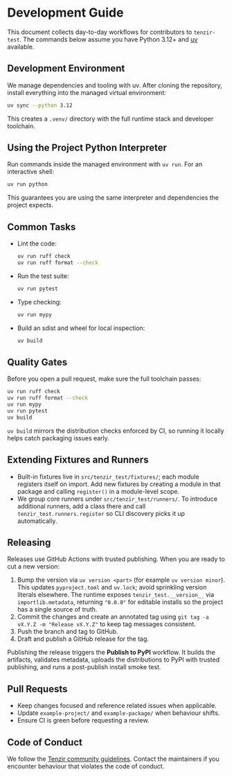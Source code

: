 # Development Guide

This document collects day-to-day workflows for contributors to `tenzir-test`.
The commands below assume you have Python 3.12+ and
[uv](https://docs.astral.sh/uv/) available.

## Development Environment

We manage dependencies and tooling with uv. After cloning the repository,
install everything into the managed virtual environment:

```sh
uv sync --python 3.12
```

This creates a `.venv/` directory with the full runtime stack and developer
toolchain.

## Using the Project Python Interpreter

Run commands inside the managed environment with `uv run`. For an interactive
shell:

```sh
uv run python
```

This guarantees you are using the same interpreter and dependencies the project
expects.

## Common Tasks

- Lint the code:
  ```sh
  uv run ruff check
  uv run ruff format --check
  ```
- Run the test suite:
  ```sh
  uv run pytest
  ```
- Type checking:
  ```sh
  uv run mypy
  ```
- Build an sdist and wheel for local inspection:
  ```sh
  uv build
  ```

## Quality Gates

Before you open a pull request, make sure the full toolchain passes:

```sh
uv run ruff check
uv run ruff format --check
uv run mypy
uv run pytest
uv build
```

`uv build` mirrors the distribution checks enforced by CI, so running it
locally helps catch packaging issues early.

## Extending Fixtures and Runners

- Built-in fixtures live in `src/tenzir_test/fixtures/`; each module registers
  itself on import. Add new fixtures by creating a module in that package and
  calling `register()` in a module-level scope.
- We group core runners under `src/tenzir_test/runners/`. To introduce
  additional runners, add a class there and call `tenzir_test.runners.register`
  so CLI discovery picks it up automatically.

## Releasing

Releases use GitHub Actions with trusted publishing. When you are ready to cut
a new version:

1. Bump the version via `uv version <part>` (for example `uv version minor`).
   This updates `pyproject.toml` and `uv.lock`; avoid sprinkling version
   literals elsewhere. The runtime exposes `tenzir_test.__version__` via
   `importlib.metadata`, returning `"0.0.0"` for editable installs so the
   project has a single source of truth.
2. Commit the changes and create an annotated tag using
   `git tag -a vX.Y.Z -m "Release vX.Y.Z"` to keep tag messages consistent.
3. Push the branch and tag to GitHub.
4. Draft and publish a GitHub release for the tag.

Publishing the release triggers the **Publish to PyPI** workflow. It builds the
artifacts, validates metadata, uploads the distributions to PyPI with trusted
publishing, and runs a post-publish install smoke test.

## Pull Requests

- Keep changes focused and reference related issues when applicable.
- Update `example-project/` and `example-package/` when behaviour shifts.
- Ensure CI is green before requesting a review.

## Code of Conduct

We follow the [Tenzir community guidelines](https://github.com/tenzir/community).
Contact the maintainers if you encounter behaviour that violates the code of
conduct.
